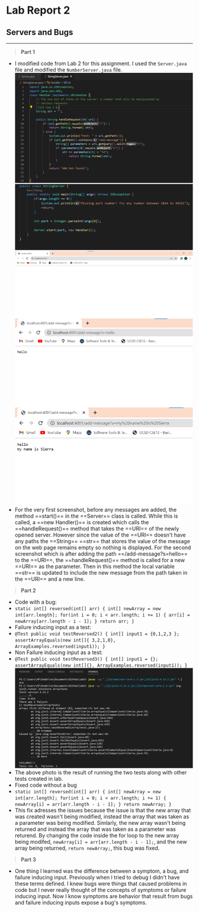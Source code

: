 # **Lab Report 2**
## Servers and Bugs
---
> **Part 1**
- I modified code from Lab 2 for this assignment. I used the `Server.java` file and modified the `NumberServer.java` file.
![Image](codePart1.png)
![Image](codeContinued.png)
![Image](BlankStringServer.png)
![Image](newMessage1.png)
![Image](newMessage2.png)
- For the very first screenshot, before any messages are added, the method ==start()== in the ==Server== class is called. While this is called, a ==new Handler()== is created which calls the ==handleRequest()== method that takes the ==URI== of the newly opened server. However since the value of the ==URI== doesn't have any paths the ==String== ==str== that stores the value of the message on the web page remains empty so nothing is displayed. For the second screenshot which is after adding the path ==/add-message?s=hello== to the ==URI==, the ==handleRequest()== method is called for a new ==URI== as the parameter. Then in this method the local variable ==str== is updated to include the new message from the path taken in the ==URI== and a new line. 

> **Part 2**
- Code with a bug:
- `static int[] reversed(int[] arr) {
    int[] newArray = new int[arr.length];
    for(int i = 0; i < arr.length; i += 1) {
      arr[i] = newArray[arr.length - i - 1];
    }
    return arr;
  }`
- Failure inducing input as a test: 
-  `@Test
  public void testReversed2() {
    int[] input1 = {0,1,2,3 };
    assertArrayEquals(new int[]{ 3,2,1,0}, ArrayExamples.reversed(input1));
  }`
- Non Failure inducing input as a test:
- `@Test
  public void testReversed3() {
    int[] input1 = {};
    assertArrayEquals(new int[]{}, ArrayExamples.reversed(input1));
  }`
  ![Image](BugTests.png)
 - The above photo is the result of running the two tests along with other tests created in lab. 
 - Fixed code without a bug
 - `static int[] reversed(int[] arr) {
    int[] newArray = new int[arr.length];
    for(int i = 0; i < arr.length; i += 1) {
      newArray[i] = arr[arr.length - i - 1];
    }
    return newArray;
  }`
 - This fix adresses the issues because the issue is that the new array that was created wasn't being modified, instead the array that was taken as a parameter was being modified. Simlarly, the new array wasn't being returned and instead the array that was taken as a parameter was returend. By changing the code inside the for loop to the new array being modifed, `newArray[i] = arr[arr.length - i - 1];`, and the new array being returned, `return newArray;`, this bug was fixed. 

> **Part 3**
- One thing I learned was the difference between a symptom, a bug, and failure inducing input. Previously when I tried to debug I didn't have these terms defined. I knew bugs were things that caused problems in code but I never really thought of the concepts of symptoms or failure inducing input. Now I know symptoms are behavior that result from bugs and failure inducing inputs expose a bug's symptoms.

